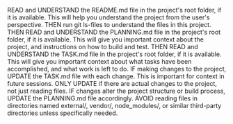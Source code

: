 READ and UNDERSTAND the README.md file in the project's root folder, if it is available.  This will help you understand the project from the user's perspective.
THEN run git ls-files to understand the files in this project.
THEN READ and UNDERSTAND the PLANNING.md file in the project's root folder, if it is available.  This will give you important context about the project, and instructions on how to build and test.
THEN READ and UNDERSTAND the TASK.md file in the project's root folder, if it is available.  This will give you important context about what tasks have been accomplished, and what work is left to do.
IF making changes to the project, UPDATE the TASK.md file with each change.  This is important for context in future sessions.  ONLY UPDATE if there are actual changes to the project, not just reading files.
IF changes alter the project structure or build process, UPDATE the PLANNING.md file accordingly.
AVOID reading files in directories named external/, vendor/, node_modules/, or similar third-party directories unless specifically needed.
